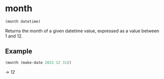 # month
```scheme
(month datetime)
```
Returns the month of a given datetime value, expressed as a value between 1 and 12.

## Example
```scheme
(month (make-date 2023 12 31))
```
-> *12*